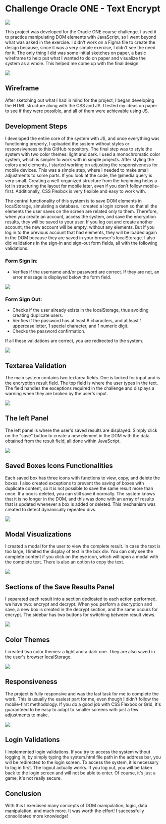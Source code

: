# Challenge Oracle ONE - Text Encrypt

![](https://raw.githubusercontent.com/georgealan/challenge-oracle-one-decodificador/main/assets/img-readme/gif-01.gif)

This project was developed for the Oracle ONE course challenge. I used it to practice manipulating DOM elements with JavaScript, so I went beyond what was asked in the exercise. I didn't work on a Figma file to create the design because, since it was a very simple exercise, I didn't see the need for it. The only thing I did was some initial sketches on paper, a basic wireframe to help put what I wanted to do on paper and visualize the system as a whole. This helped me come up with the final design.

![](https://raw.githubusercontent.com/georgealan/challenge-oracle-one-decodificador/main/assets/img-readme/sketch-wireframe.jpg)

## Wireframe
After sketching out what I had in mind for the project, I began developing the HTML structure along with the CSS and JS. I tested my ideas on paper to see if they were possible, and all of them were achievable using JS.

## Development Steps
I developed the entire core of the system with JS, and once everything was functioning properly, I uploaded the system without styles or responsiveness to this GitHub repository. The final step was to style the system with two color themes: light and dark. I used a monochromatic color system, which is simpler to work with in simple projects. After styling the colors and elements, I started working on adjusting the responsiveness for mobile devices. This was a simple step, where I needed to make small adjustments to some parts. If you look at the code, the @media query is very small. Creating a well-organized structure from the beginning helps a lot in structuring the layout for mobile later, even if you don't follow mobile-first. Additionally, CSS Flexbox is very flexible and easy to work with.

The central functionality of this system is to save DOM elements in localStorage, simulating a database. I created a login screen so that all the elements the user saves on the screen are related only to them. Therefore, when you create an account, access the system, and save the encryption results, they will be saved to your user. If you log out and create another account, the new account will be empty, without any elements. But if you log in to the previous account that had elements, they will be loaded again in the DOM because they are saved in your browser's localStorage. I also did validations in the sign-in and sign-out form fields, all with the following validations:

### Form Sign In:
* Verifies if the username and/or password are correct. If they are not, an error message is displayed below the form field.

![](https://raw.githubusercontent.com/georgealan/challenge-oracle-one-decodificador/main/assets/img-readme/gif-02.gif)

### Form Sign Out:
* Checks if the user already exists in the localStorage, thus avoiding creating duplicate users. 
* Verifies if the password has at least 8 characters, and at least 1 uppercase letter, 1 special character, and 1 numeric digit. 
* Checks the password confirmation.

If all these validations are correct, you are redirected to the system.

![](https://raw.githubusercontent.com/georgealan/challenge-oracle-one-decodificador/main/assets/img-readme/gif-03.gif)

## Textarea Validation
The main system contains two textarea fields. One is locked for input and is the encryption result field. The top field is where the user types in the text. The field handles the exceptions required in the challenge and displays a warning when they are broken by the user's input.

![](https://raw.githubusercontent.com/georgealan/challenge-oracle-one-decodificador/main/assets/img-readme/gif-04.gif)

## The left Panel
The left panel is where the user's saved results are displayed. Simply click on the "save" button to create a new element in the DOM with the data obtained from the result field, all done within JavaScript.

![](https://raw.githubusercontent.com/georgealan/challenge-oracle-one-decodificador/main/assets/img-readme/gif-05.gif)

## Saved Boxes Icons Functionalities
Each saved box has three icons with functions to view, copy, and delete the boxes. I also created exceptions to prevent the saving of boxes with duplicate content, so it is not possible to save the same result more than once. If a box is deleted, you can still save it normally. The system knows that it is no longer in the DOM, and this was done with an array of results that is updated whenever a box is added or deleted. This mechanism was created to detect dynamically repeated divs.

![](https://raw.githubusercontent.com/georgealan/challenge-oracle-one-decodificador/main/assets/img-readme/gif-06.gif)

## Modal Visualizations
I created a modal for the user to view the complete result. In case the text is too large, I limited the display of text in the box div. You can only see the complete content if you click on the eye icon, which will open a modal with the complete text. There is also an option to copy the text.

![](https://raw.githubusercontent.com/georgealan/challenge-oracle-one-decodificador/main/assets/img-readme/gif-07.gif)

## Sections of the Save Results Panel
I separated each result into a section dedicated to each action performed, we have two: encrypt and decrypt. When you perform a decryption and save, a new box is created in the decrypt section, and the same occurs for encrypt. The sidebar has two buttons for switching between result views.

![](https://raw.githubusercontent.com/georgealan/challenge-oracle-one-decodificador/main/assets/img-readme/gif-08.gif)

## Color Themes
I created two color themes: a light and a dark one. They are also saved in the user's browser localStorage.

![](https://raw.githubusercontent.com/georgealan/challenge-oracle-one-decodificador/main/assets/img-readme/gif-09.gif)

## Responsiveness
The project is fully responsive and was the last task for me to complete the work. This is usually the easiest part for me, even though I didn't follow the mobile-first methodology. If you do a good job with CSS Flexbox or Grid, it's guaranteed to be easy to adapt to smaller screens with just a few adjustments to make.

![](https://raw.githubusercontent.com/georgealan/challenge-oracle-one-decodificador/main/assets/img-readme/gif-10.gif)

## Login Validations
I implemented login validations. If you try to access the system without logging in, by simply typing the system.html file path in the address bar, you will be redirected to the login screen. To access the system, it is necessary to log in first. The logout actually works. If you log out, you will be taken back to the login screen and will not be able to enter. Of course, it's just a game, it's not really secure.

## Conclusion
With this I exercised many concepts of DOM manipulation, logic, data manipulation, and much more. It was worth the effort! I successfully consolidated more knowledge!

